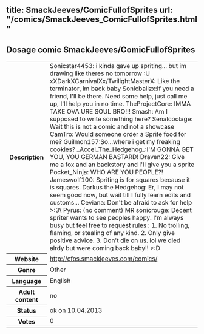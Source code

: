 title: SmackJeeves/ComicFullofSprites
url: "/comics/SmackJeeves_ComicFullofSprites.html"
---
Dosage comic SmackJeeves/ComicFullofSprites
-----------------------------------------

<table class="comicinfo">
<tr>
<th>Description</th><td>Sonicstar4453: i kinda gave up spriting... but im drawing like theres no tomorrow :U xXDarkXCarnivalXx/TwilightMasterX: Like the terminator, im back baby Sonicballzx:If you need a friend, I'll be there. Need some help, just call me up, I'll help you in no time. TheProjectCore: IMMA TAKE OVA URE SOUL BRO!!! Smash: Am I supposed to write something here? Senalcoolage: Wait this is not a comic and not a showcase CamTro: Would someone order a Sprite food for me? Guilmon157:So...where i get my freaking cookies? _Accel_The_Hedgehog_:I'M GONNA GET YOU, YOU GERMAN BASTARD! Draven22: Give me a fox and an backstory and i'll give you a sprite Pocket_Ninja: WHO ARE YOU PEOPLE?! Jameswolf100: Spriting is for squares because it is squares. Darkus the Hedgehog: Er, I may not seem good now, but wait till I fully learn edits and customs... Ceviana: Don't be afraid to ask for help &gt;:3\ Pyrus: (no comment) MR sonicrouge: Decent spriter wants to see peoples happy. I'm always busy but feel free to request rules : 1. No trolling, flaming, or stealing of any kind. 2. Only give positive advice. 3. Don't die on us. lol we died alrdy but were coming back baby!! &gt;:D</td>
</tr>
<tr>
<th>Website</th><td><a href="http://cfos.smackjeeves.com/comics/">http://cfos.smackjeeves.com/comics/</a></td>
</tr>
<tr>
<th>Genre</th><td>Other</td>
</tr>
<tr>
<th>Language</th><td>English</td>
</tr>
<tr>
<th>Adult content</th><td>no</td>
</tr>
<tr>
<th>Status</th><td>ok on 10.04.2013</td>
</tr>
<tr>
<th>Votes</th><td>0</div></td>
</tr>
</table>
